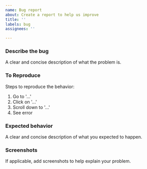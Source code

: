 ```yaml
---
name: Bug report
about: Create a report to help us improve
title: ''
labels: bug
assignees: ''

---
```


### Describe the bug

A clear and concise description of what the problem is.

### To Reproduce

Steps to reproduce the behavior:

1. Go to '...'
2. Click on '...'
3. Scroll down to '...'
4. See error

### Expected behavior

A clear and concise description of what you expected to happen.

### Screenshots

If applicable, add screenshots to help explain your problem.
